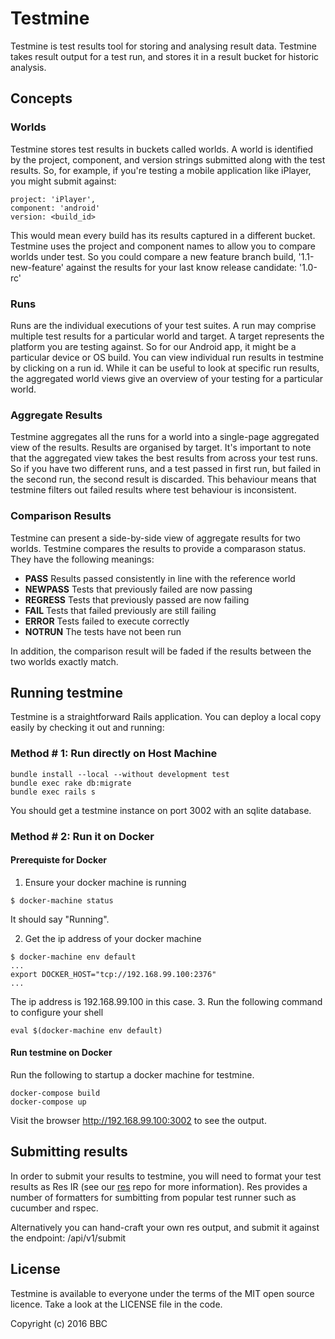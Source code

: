 # Testmine

Testmine is test results tool for storing and analysing result data. Testmine takes result output for a test run, and stores it in a result bucket for historic analysis.

## Concepts

### Worlds

Testmine stores test results in buckets called worlds. A world is identified by the project, component, and version strings submitted along with the test results. So, for example, if you're testing a mobile application like iPlayer, you might submit against:

    project: 'iPlayer',
    component: 'android'
    version: <build_id>

This would mean every build has its results captured in a different bucket. Testmine uses the project and component names to allow you to compare worlds under test. So you could compare a new feature branch build, '1.1-new-feature' against the results for your last know release candidate: '1.0-rc' 

### Runs

Runs are the individual executions of your test suites. A run may comprise multiple test results for a particular world and target. A target represents the platform you are testing against. So for our Android app, it might be a particular device or OS build. You can view individual run results in testmine by clicking on a run id. While it can be useful to look at specific run results, the aggregated world views give an overview of your testing for a particular world.

### Aggregate Results

Testmine aggregates all the runs for a world into a single-page aggregated view of the results. Results are organised by target. It's important to note that the aggregated view takes the best results from across your test runs. So if you have two different runs, and a test passed in first run, but failed in the second run, the second result is discarded. This behaviour means that testmine filters out failed results where test behaviour is inconsistent.

### Comparison Results

Testmine can present a side-by-side view of aggregate results for two worlds. Testmine compares the results to provide a comparason status. They have the following meanings:
* **PASS**      Results passed consistently in line with the reference world
* **NEWPASS**   Tests that previously failed are now passing
* **REGRESS**   Tests that previously passed are now failing
* **FAIL**      Tests that failed previously are still failing
* **ERROR**     Tests failed to execute correctly
* **NOTRUN**    The tests have not been run

In addition, the comparison result will be faded if the results between the two worlds exactly match.

## Running testmine

Testmine is a straightforward Rails application. You can deploy a local copy easily by checking it out and running:


### Method # 1: Run directly on Host Machine

    bundle install --local --without development test
    bundle exec rake db:migrate
    bundle exec rails s

You should get a testmine instance on port 3002 with an sqlite database.

### Method # 2: Run it on Docker 

#### Prerequiste for Docker
1. Ensure your docker machine is running
```
$ docker-machine status
```
It should say "Running".

2. Get the ip address of your docker machine
```
$ docker-machine env default
...
export DOCKER_HOST="tcp://192.168.99.100:2376"
...
```
The ip address is 192.168.99.100 in this case.
3. Run the following command to configure your shell
```
eval $(docker-machine env default)
```

#### Run testmine on Docker

Run the following to startup a docker machine for testmine.

```
docker-compose build
docker-compose up
```

Visit the browser http://192.168.99.100:3002 to see the output.



## Submitting results

In order to submit your results to testmine, you will need to format your test results as Res IR
(see our [res](https://github.com/bbc/res) repo for more information). Res provides a number of formatters for sumbitting from popular test runner such as cucumber and rspec.

Alternatively you can hand-craft your own res output, and submit it against the endpoint: /api/v1/submit

## License

Testmine is available to everyone under the terms of the MIT open source licence.
Take a look at the LICENSE file in the code.

Copyright (c) 2016 BBC
